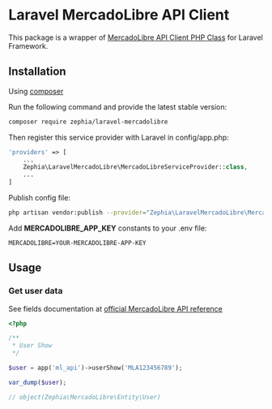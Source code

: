# Laravel MercadoLibre API Client
This package is a wrapper of [MercadoLibre API Client PHP Class](https://github.com/zephia/mercadolibre) for Laravel Framework.

## Installation

Using [composer](http://getcomposer.org)

Run the following command and provide the latest stable version:

```bash
composer require zephia/laravel-mercadolibre
```

Then register this service provider with Laravel in config/app.php:

```php
'providers' => [
    ...
    Zephia\LaravelMercadoLibre\MercadoLibreServiceProvider::class,
    ...
]
```

Publish config file:

```bash
php artisan vendor:publish --provider="Zephia\LaravelMercadoLibre\MercadoLibreServiceProvider" --tag="config"
```

Add **MERCADOLIBRE_APP_KEY** constants to your .env file:

```
MERCADOLIBRE=YOUR-MERCADOLIBRE-APP-KEY
```

## Usage
### Get user data

See fields documentation at [official MercadoLibre API reference](http://developers.mercadolibre.com/api-docs/)

```php
<?php

/**
 * User Show
 */

$user = app('ml_api')->userShow('MLA123456789');

var_dump($user);

// object(Zephia\MercadoLibre\Entity\User)